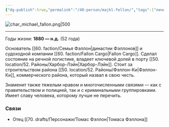 ```yaml
---
{"dg-publish":true,"permalink":"/40-person/majkl-fellon/","tags":["личность/фэллон"]}
---
```


![char_michael_fallon.png|500](/img/user/90.%20files/char_michael_fallon.png)
***
Годы жизни: **1880 — н.д.** (52 года) 

Основатель [[60. faction/Семья Фэллон\|династии Фэллонов]] и судоходной компании [[60. faction/Fallon Cargo\|Fallon Cargo]]. Сделал состояние на речной логистике, владеет ключевой долей в порту [[50. location/52. Районы/Харбор-Лэйн\|Харбор-Лэйн]]. Стоит за строительством района [[50. location/52. Районы/Фэллон-Ки\|Фэллон-Ки]], коммерческого района, который назвал в свою честь.

Знаменит также тяжелым нравом и многочисленными связями — как с правительством и полицией, так и с криминальными группировками. Имеет славу человека, которому лучше не перечить.
### Связи
- Отец [[70. drafts/Персонажи/Томас Фэллон\|Томаса Фэллона]] 